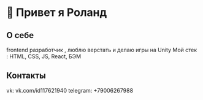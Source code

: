 # 👋 Привет я Роланд

## О себе
frontend разработчик , люблю верстать и делаю игры на Unity
Мой стек : HTML, CSS, JS, React, БЭМ

## Контакты
vk: vk.com/id117621940
telegram: +79006267988

